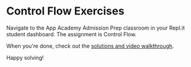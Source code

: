 # Control Flow Exercises

Navigate to the App Academy Admission Prep classroom in your Repl.it student
dashboard. The assignment is Control Flow.

When you're done, check out the [solutions and video walkthrough][walkthrough].

Happy solving!

[walkthrough]: walkthrough.md
